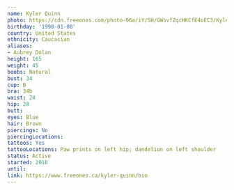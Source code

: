 ```yaml
---
name: Kyler Quinn
photo: https://cdn.freeones.com/photo-06a/iY/SH/GWsvfZqcHKCfE4oEC3/Kyler-Quinn-outdoors-brunette-001_teaser.jpg?c=1618594274
birthday: '1998-01-08'
country: United States
ethnicity: Caucasian
aliases:
- Aubrey Dolan
height: 165
weight: 45
boobs: Natural
bust: 34
cup: B
bra: 34b
waist: 24
hip: 28
butt:
eyes: Blue
hair: Brown
piercings: No
piercingLocations:
tattoos: Yes
tattooLocations: Paw prints on left hip; dandelion on left shoulder
status: Active
started: 2018
until:
link: https://www.freeones.ca/kyler-quinn/bio
---
```

